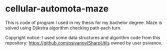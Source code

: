 # cellular-automota-maze

This is code of program I used in my thesis for my bachelor degree. Maze is solved using Djikstra algorithm checking path each turn.

Copyright notice: I used some data structures and algorithm code from this repository: https://github.com/psivanov/SharpUtils owned by user psivanov.
